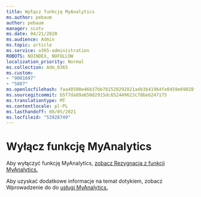 ```yaml
---
title: Wyłącz funkcję MyAnalytics
ms.author: pebaum
author: pebaum
manager: scotv
ms.date: 04/21/2020
ms.audience: Admin
ms.topic: article
ms.service: o365-administration
ROBOTS: NOINDEX, NOFOLLOW
localization_priority: Normal
ms.collection: Adm_O365
ms.custom:
- "9001697"
- "5887"
ms.openlocfilehash: faa48500e46b37bb7b1528292821a4b3b41964fe0459e69028f990aa10a81fd8
ms.sourcegitcommit: b5f7da89a650d2915dc652449623c78be6247175
ms.translationtype: MT
ms.contentlocale: pl-PL
ms.lasthandoff: 08/05/2021
ms.locfileid: "53928749"
---
```

# <a name="disable-myanalytics"></a>Wyłącz funkcję MyAnalytics

Aby wyłączyć funkcję MyAnalytics, [zobacz Rezygnacja z funkcji MyAnalytics.](https://docs.microsoft.com/workplace-analytics/myanalytics/use/opt-out-of-mya) 

Aby uzyskać dodatkowe informacje na temat dotykiem, zobacz Wprowadzenie do do [usługi MyAnalytics.](https://docs.microsoft.com/workplace-analytics/myanalytics/mya-landing-page)
